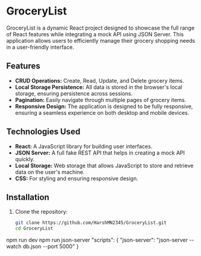 # GroceryList

GroceryList is a dynamic React project designed to showcase the full range of React features while integrating a mock API using JSON Server. This application allows users to efficiently manage their grocery shopping needs in a user-friendly interface.

## Features

- **CRUD Operations:** Create, Read, Update, and Delete grocery items.
- **Local Storage Persistence:** All data is stored in the browser's local storage, ensuring persistence across sessions.
- **Pagination:** Easily navigate through multiple pages of grocery items.
- **Responsive Design:** The application is designed to be fully responsive, ensuring a seamless experience on both desktop and mobile devices.

## Technologies Used

- **React:** A JavaScript library for building user interfaces.
- **JSON Server:** A full fake REST API that helps in creating a mock API quickly.
- **Local Storage:** Web storage that allows JavaScript to store and retrieve data on the user's machine.
- **CSS:** For styling and ensuring responsive design.

## Installation

1. Clone the repository:
   ```bash
   git clone https://github.com/HarshMN2345/GroceryList.git
   cd GroceryList
npm run dev
npm run json-server
"scripts": {
  "json-server": "json-server --watch db.json --port 5000"
}
